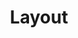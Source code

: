 ---
title: Layout
eleventyNavigation:
  key: shortcutsLayoutEN
  title: Layout
  locale: en
  parent: shortcutsEN
  order: 1
permalink: false
layout: 'layouts/base.njk'
---